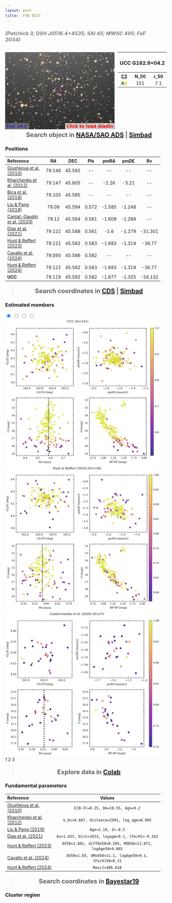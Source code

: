 ```yaml
---
layout: post
title:  FSR 0727
---
```

<h3><span style="color: #808080;"><i>(Patchick 3; DSH J0516.4+4535; SAI 45; MWSC 495; FoF 2034)</i></span></h3><div style="display: flex; justify-content: space-between; width:720px;height:250px">
<div style="text-align: center;">

<!-- Static image + data attributes for FOV and target -->
<img id="aladin_img"
     data-umami-event="aladin_load"
     src="https://raw.githubusercontent.com/ucc23/Q2P/main/plots/fsr0727_aladin.webp"
     alt="Click to load Aladin Lite" 
     style="width:355px;height:250px; cursor: pointer;"
     data-fov="0.237" 
     data-target="79.119 45.582"/>
<!-- Div to contain Aladin Lite viewer -->
<div id="aladin-lite-div" style="width:355px;height:250px;display:none;"></div>
<!-- Aladin Lite script (will be loaded after the image is clicked) -->
<script src="{{ site.baseurl }}/scripts/aladin_load.js"></script>

</div>
<!-- Left block -->

<table style="width:355px;height:250px;">
  <!-- Row 1 (title) -->
  <tr>
    <td colspan="5"><h3>UCC G162.9+04.2</h3></td>
  </tr>
  <!-- Row 2 -->
  <tr>
    <th style="text-align: center;"><a href="https://ucc.ar/faq#what-is-the-c3-parameter" title="Combined class">C3</a></th>
    <th style="text-align: center;"><div title="Stars with membership probability >50%">N_50</div></th>
    <th style="text-align: center;"><div title="Radius that contains half the members [arcmin]">r_50</div></th>
  </tr>
  <!-- Row 3 -->
  <tr>
    <td style="text-align: center;"><span style="color: green; font-weight: bold;">A</span><span style="color: #FFC300; font-weight: bold;">B</span></td>
    <td style="text-align: center;">151</td>
    <td style="text-align: center;">7.1</td>
  </tr>
</table>
</div>

> <p style="text-align:center; font-weight: bold; font-size:20px">Search object in <a data-umami-event="nasa_search" href="https://ui.adsabs.harvard.edu/search/q=%20collection%3Aastronomy%20body%3A%22FSR%200727%22&sort=date%20desc%2C%20bibcode%20desc&p_=0" target="_blank">NASA/SAO ADS</a> | <a data-umami-event="simbad_search" href="https://simbad.cds.unistra.fr/simbad/sim-id-refs?Ident=fsr0727" target="_blank">Simbad</a></p>


### Positions

| Reference    | RA    | DEC   | Plx  | pmRA  | pmDE   |  Rv  |
| :---         | :---: | :---: | :---: | :---: | :---: | :---: |
|[Glushkova et al. (2010)](https://ui.adsabs.harvard.edu/abs/2010AstL...36...75G) | 79.146 | 45.582 | -- | -- | -- | -- |
|[Kharchenko et al. (2012)](https://ui.adsabs.harvard.edu/abs/2012A%26A...543A.156K) | 79.147 | 45.605 | -- | -2.26 | -3.21 | -- |
|[Bica et al. (2019)](https://ui.adsabs.harvard.edu/abs/2019AJ....157...12B) | 79.105 | 45.585 | -- | -- | -- | -- |
|[Liu & Pang (2019)](https://ui.adsabs.harvard.edu/abs/2019ApJS..245...32L) | 79.09 | 45.594 | 0.572 | -1.585 | -1.248 | -- |
|[Cantat-Gaudin et al. (2020)](https://ui.adsabs.harvard.edu/abs/2020A%26A...640A...1C) | 79.12 | 45.584 | 0.561 | -1.609 | -1.288 | -- |
|[Dias et al. (2021)](https://ui.adsabs.harvard.edu/abs/2021MNRAS.504..356D) | 79.122 | 45.588 | 0.561 | -1.6 | -1.279 | -31.301 |
|[Hunt & Reffert (2023)](https://ui.adsabs.harvard.edu/abs/2023A%26A...673A.114H) | 79.121 | 45.582 | 0.583 | -1.683 | -1.319 | -36.77 |
|[Cavallo et al. (2024)](https://ui.adsabs.harvard.edu/abs/2024AJ....167...12C) | 79.095 | 45.586 | 0.582 | -- | -- | -- |
|[Hunt & Reffert (2024)](https://ui.adsabs.harvard.edu/abs/2024A%26A...686A..42H) | 79.121 | 45.582 | 0.583 | -1.683 | -1.319 | -36.77 |
| **UCC** |79.119 | 45.582 | 0.582 | -1.677 | -1.325 | -34.132 |

> <p style="text-align:center; font-weight: bold; font-size:20px">Search coordinates in <a data-umami-event="cds_coord_search" href="https://cdsportal.u-strasbg.fr/?target=79.119,+45.582" target="_blank">CDS</a> | <a data-umami-event="simbad_coord_search" href="https://simbad.cds.unistra.fr/mobile/object_list.html?coord=79.119%2045.582&output=json&radius=5&userEntry=fsr0727" target="_blank">Simbad</a></p>

### Estimated members

<div class="carousel">
<input type="radio" name="radio-btn" id="slide1" checked>
<input type="radio" name="radio-btn" id="slide1">
<input type="radio" name="radio-btn" id="slide2">
<input type="radio" name="radio-btn" id="slide3">
<div class="slides">
<div class="slide">
<a href="https://raw.githubusercontent.com/ucc23/Q2P/main/plots/UCC/fsr0727.webp" target="_blank">
<img src="https://raw.githubusercontent.com/ucc23/Q2P/main/plots/UCC/fsr0727.webp" alt="FSR 0727 UCC">
</a>
</div>
<div class="slide">
<a href="https://raw.githubusercontent.com/ucc23/Q2P/main/plots/HUNT23/fsr0727.webp" target="_blank">
<img src="https://raw.githubusercontent.com/ucc23/Q2P/main/plots/HUNT23/fsr0727.webp" alt="FSR 0727 HUNT23">
</a>
</div>
<div class="slide">
<a href="https://raw.githubusercontent.com/ucc23/Q2P/main/plots/CANTAT20/fsr0727.webp" target="_blank">
<img src="https://raw.githubusercontent.com/ucc23/Q2P/main/plots/CANTAT20/fsr0727.webp" alt="FSR 0727 CANTAT20">
</a>
</div>
</div>
<div class="indicators">
<label for="slide1">1</label>
<label for="slide2">2</label>
<label for="slide3">3</label>
</div>
</div>


> <p style="text-align:center; font-weight: bold; font-size:20px">Explore data in <a data-umami-event="colab" href="https://colab.research.google.com/github/ucc23/ucc/blob/main/assets/notebook.ipynb" target="_blank">Colab</a></p>


### Fundamental parameters

| Reference |  Values |
| :---      |  :---:  |
| [Glushkova et al. (2010)](https://ui.adsabs.harvard.edu/abs/2010AstL...36...75G) | `E(B-V)=0.25, Dm=10.55, Age=9.2` |
| [Kharchenko et al. (2012)](https://ui.adsabs.harvard.edu/abs/2012A%26A...543A.156K) | `e_bv=0.687, distance=2991, log_age=8.905` |
| [Liu & Pang (2019)](https://ui.adsabs.harvard.edu/abs/2019ApJS..245...32L) | `Age=2.19, Z=-0.5` |
| [Dias et al. (2021)](https://ui.adsabs.harvard.edu/abs/2021MNRAS.504..356D) | `Av=1.433, Dist=1633, logage=9.1, [Fe/H]=-0.162` |
| [Hunt & Reffert (2023)](https://ui.adsabs.harvard.edu/abs/2023A%26A...673A.114H) | `AV50=1.001, diffAV50=0.595, MOD50=11.071, logAge50=9.065` |
| [Cavallo et al. (2024)](https://ui.adsabs.harvard.edu/abs/2024AJ....167...12C) | `AV50=1.03, dMod50=11.1, logAge50=9.1, [Fe/H]50=0.31` |
| [Hunt & Reffert (2024)](https://ui.adsabs.harvard.edu/abs/2024A%26A...686A..42H) | `MassJ=486.618` |

> <p style="text-align:center; font-weight: bold; font-size:20px">Search coordinates in <a data-umami-event="bayestar" href="http://argonaut.skymaps.info/query?lon=162.91%20&lat=4.286&coordsys=gal&mapname=bayestar2019" target="_blank">Bayestar19</a></p>


### Cluster region

<html lang="en">
  <body>
    <center>
    <div id="plot-params"
         data-oc-name="fsr0727"
         data-ra-center="79.12"
         data-dec-center="45.58"
         data-rad-deg="7.1"
         data-plx="0.582">
    </div>
    <div id="plot-container">
        <div id="plot"></div>
    </div>
    <script defer type="module" src="{{ site.baseurl }}/scripts/radec_scatter.js"></script>
    </center>
  </body>
</html>
<br>

